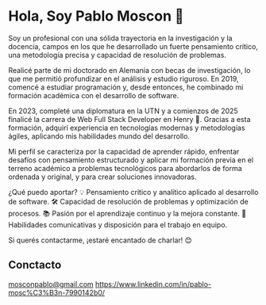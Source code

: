 # Hola, Soy Pablo Moscon 👋

Soy un profesional con una sólida trayectoria en la investigación y la docencia, campos en los que he desarrollado un fuerte pensamiento crítico, una metodología precisa y capacidad de resolución de problemas.

Realicé parte de mi doctorado en Alemania con becas de investigación, lo que me permitió profundizar en el análisis y estudio riguroso. En 2019, comencé a estudiar programación y, desde entonces, he combinado mi formación académica con el desarrollo de software.

En 2023, completé una diplomatura en la UTN y a comienzos de 2025 finalicé la carrera de Web Full Stack Developer en Henry 🚀. Gracias a esta formación, adquirí experiencia en tecnologías modernas y metodologías ágiles, aplicando mis habilidades mundo del desarrollo.

Mi perfil se caracteriza por la capacidad de aprender rápido, enfrentar desafíos con pensamiento estructurado y aplicar mi formación previa en el terreno académico a problemas tecnológicos para abordarlos de forma ordenada y original, y para crear soluciones innovadoras.

¿Qué puedo aportar?
💡 Pensamiento crítico y analítico aplicado al desarrollo de software.
🛠️ Capacidad de resolución de problemas y optimización de procesos.
📚 Pasión por el aprendizaje continuo y la mejora constante.
🤝 Habilidades comunicativas y disposición para el trabajo en equipo.

Si querés contactarme, ¡estaré encantado de charlar! 😊

## Conctacto 
mosconpablo@gmail.com
https://www.linkedin.com/in/pablo-mosc%C3%B3n-7990142b0/
